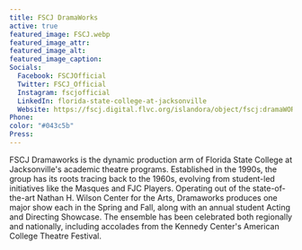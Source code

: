 ```yaml
---
title: FSCJ DramaWorks
active: true
featured_image: FSCJ.webp
featured_image_attr:
featured_image_alt:
featured_image_caption:
Socials:
  Facebook: FSCJOfficial
  Twitter: FSCJ_Official
  Instagram: fscjofficial
  LinkedIn: florida-state-college-at-jacksonville
  Website: https://fscj.digital.flvc.org/islandora/object/fscj:dramaWORKS
Phone: 
color: "#043c5b"
Press:
---
```

FSCJ Dramaworks is the dynamic production arm of Florida State College at Jacksonville's academic theatre programs. Established in the 1990s, the group has its roots tracing back to the 1960s, evolving from student-led initiatives like the Masques and FJC Players. Operating out of the state-of-the-art Nathan H. Wilson Center for the Arts, Dramaworks produces one major show each in the Spring and Fall, along with an annual student Acting and Directing Showcase. The ensemble has been celebrated both regionally and nationally, including accolades from the Kennedy Center's American College Theatre Festival.